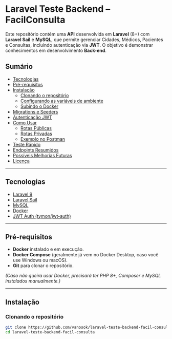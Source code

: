 # Laravel Teste Backend – FacilConsulta

Este repositório contém uma **API** desenvolvida em **Laravel** (8+) com **Laravel Sail** e **MySQL**, que permite gerenciar Cidades, Médicos, Pacientes e Consultas, incluindo autenticação via **JWT**. O objetivo é demonstrar conhecimentos em desenvolvimento **Back-end**.

## Sumário

- [Tecnologias](#tecnologias)
- [Pré-requisitos](#pré-requisitos)
- [Instalação](#instalação)
  - [Clonando o repositório](#clonando-o-repositório)
  - [Configurando as variáveis de ambiente](#configurando-as-variáveis-de-ambiente)
  - [Subindo o Docker](#subindo-o-docker)
- [Migrations e Seeders](#migrations-e-seeders)
- [Autenticação JWT](#autenticação-jwt)
- [Como Usar](#como-usar)
  - [Rotas Públicas](#rotas-públicas)
  - [Rotas Privadas](#rotas-privadas)
  - [Exemplo no Postman](#exemplo-no-postman)
- [Teste Rápido](#teste-rápido)
- [Endpoints Resumidos](#endpoints-resumidos)
- [Possíveis Melhorias Futuras](#possíveis-melhorias-futuras)
- [Licença](#licença)

---

## Tecnologias

- [Laravel 9](https://laravel.com/docs/9.x)
- [Laravel Sail](https://laravel.com/docs/9.x/sail)
- [MySQL](https://www.mysql.com/)
- [Docker](https://www.docker.com/)
- [JWT Auth (tymon/jwt-auth)](https://github.com/tymondesigns/jwt-auth)

---

## Pré-requisitos

- **Docker** instalado e em execução.
- **Docker Compose** (geralmente já vem no Docker Desktop, caso você use Windows ou macOS).
- **Git** para clonar o repositório.

*(Caso não queira usar Docker, precisará ter PHP 8+, Composer e MySQL instalados manualmente.)*

---

## Instalação



### Clonando o repositório

```bash
git clone https://github.com/vanosok/laravel-teste-backend-facil-consulta.git
cd laravel-teste-backend-facil-consulta
